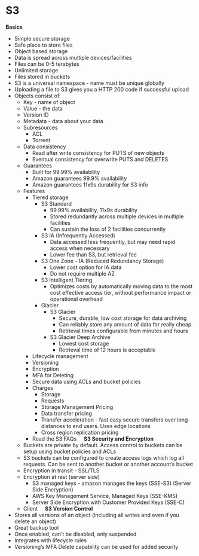 # S3
**Basics**
- Simple secure storage
- Safe place to store files
- Object based storage
- Data is spread across multiple devices/facilities
- Files can be 0-5 terabytes
- Unlimited storage
- Files stored in buckets
- S3 is a universal namespace - name must be unique globally
- Uploading a file to S3 gives you a HTTP 200 code if successful upload
- Objects consist of:
  - Key - name of object
  - Value - the data
  - Version ID
  - Metadata - data about your data
  - Subresources
    - ACL
    - Torrent
  - Data consistency
    - Read after write consistency for PUTS of new objects
    - Eventual consistency for overwrite PUTS and DELETES
  - Guarantees
    - Built for 99.99% availability
    - Amazon guarantees 99.9% availability
    - Amazon guarantees 11x9s durability for S3 info
  - Features
    - Tiered storage
      - S3 Standard
        - 99.99% availability, 11x9s durability
        - Stored redundantly across multiple devices in multiple facilities
        - Can sustain the loss of 2 facilities concurrently
      - S3 IA (Infrequently Accessed)
        - Data accessed less frequently, but may need rapid access when necessary
        - Lower fee than S3, but retrieval fee
      - S3 One Zone - IA (Reduced Redundancy Storage)
        - Lower cost option for IA data
        - Do not require multiple AZ
      - S3 Intelligent Tiering
        - Optimizes costs by automatically moving data to the most cost effective access tier, without performance impact or operational overhead
      - Glacier
	      - S3 Glacier
		      - Secure, durable, low cost storage for data archiving
		      - Can reliably store any amount of data for really cheap
		      - Retrieval times configurable from minutes and hours
	      - S3 Glacier Deep Archive
		      - Lowest cost storage
		      - Retrieval time of 12 hours is acceptable
    - Lifecycle management
    - Versioning
    - Encryption
    - MFA for Deleting
    - Secure data using ACLs and bucket policies
    - Charges
      - Storage
      - Requests
      - Storage Management Pricing
      - Data transfer pricing
      - Transfer acceleration - fast easy secure transfers over long distances to end users. Uses edge locations
      - Cross region replication pricing
    - Read the S3 FAQs
&nbsp;
&nbsp;
**S3 Security and Encryption**
  - Buckets are private by default. Access control to buckets can be setup using bucket policies and ACLs
  - S3 buckets can be configured to create access logs which log all requests. Can be sent to another bucket or another account’s bucket
  - Encryption in transit - SSL/TLS
  - Encryption at rest (server side)
	  - S3 managed keys - amazon manages the keys (SSE-S3) (Server Side Encryption)
	  - AWS Key Management Service, Managed Keys (SSE-KMS)
	  - Server Side Encryption with Customer Provided Keys (SSE-C)
  - Client
&nbsp;
&nbsp;
**S3 Version Control**
 - Stores all versions of an object (including all writes and even if you delete an object)
 - Great backup tool
 - Once enabled, can’t be disabled, only suspended
 - Integrates with lifecycle rules
 - Versioning’s MFA Delete capability can be used for added security
